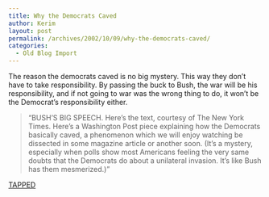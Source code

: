 ```yaml
---
title: Why the Democrats Caved
author: Kerim
layout: post
permalink: /archives/2002/10/09/why-the-democrats-caved/
categories:
  - Old Blog Import
---
```

The reason the democrats caved is no big mystery. This way they don&#8217;t have to take responsibility. By passing the buck to Bush, the war will be his responsibility, and if not going to war was the wrong thing to do, it won&#8217;t be the Democrat&#8217;s responsibility either.


>   &#8220;BUSH&#8217;S BIG SPEECH. Here&#8217;s the text, courtesy of The New York Times. Here&#8217;s a Washington Post piece explaining how the Democrats basically caved, a phenomenon which we will enjoy watching be dissected in some magazine article or another soon. (It&#8217;s a mystery, especially when polls show most Americans feeling the very same doubts that the Democrats do about a unilateral invasion. It&#8217;s like Bush has them mesmerized.)&#8221;


<a href="http://www.prospect.org/webfeatures/2002/09/tapped-s-10-07.html#1240pmspeech" onclick="_gaq.push(['_trackEvent', 'outbound-article', 'http://www.prospect.org/webfeatures/2002/09/tapped-s-10-07.html#1240pmspeech', 'TAPPED']);" >TAPPED</a>

